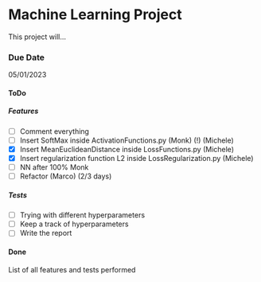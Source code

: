 # Machine Learning Project
This project will...

### Due Date
05/01/2023

#### ToDo
##### Features
- [ ] Comment everything
- [ ] Insert SoftMax inside ActivationFunctions.py (Monk) (!) (Michele)
- [x] Insert MeanEuclideanDistance inside LossFunctions.py (Michele)
- [x] Insert regularization function L2 inside LossRegularization.py (Michele)
- [ ] NN after 100% Monk
- [ ] Refactor (Marco) (2/3 days)

##### Tests
- [ ] Trying with different hyperparameters
- [ ] Keep a track of hyperparameters
- [ ] Write the report

#### Done
List of all features and tests performed

